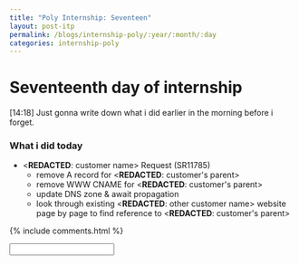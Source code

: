 ```yaml
---
title: "Poly Internship: Seventeen"
layout: post-itp
permalink: /blogs/internship-poly/:year/:month/:day
categories: internship-poly
---
```

# Seventeenth day of internship

<span class="timestamp">[14:18]</span> Just gonna write down what i did earlier in the morning before i forget.

### What i did today
* <**REDACTED**: customer name> Request (SR11785)
    - remove A record for <**REDACTED**: customer's parent>
    - remove WWW CNAME for <**REDACTED**: customer's parent>
    - update DNS zone & await propagation
    - look through existing <**REDACTED**: other customer name> website page by page to find reference to <**REDACTED**: customer's parent>



{% include comments.html %}

<input id="password-input" type="password" class="text-secret" onkeyup="unlock()">

<span class="disable-selection" id="truth" style="display:block;"></span>